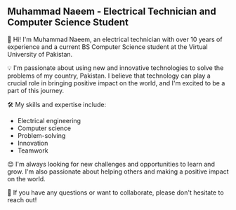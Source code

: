 ## Muhammad Naeem - Electrical Technician and Computer Science Student

👋 Hi! I'm Muhammad Naeem, an electrical technician with over 10 years of experience and a current BS Computer Science student at the Virtual University of Pakistan.

💡 I'm passionate about using new and innovative technologies to solve the problems of my country, Pakistan. I believe that technology can play a crucial role in bringing positive impact on the world, and I'm excited to be a part of this journey.

🛠️ My skills and expertise include:

* Electrical engineering
* Computer science
* Problem-solving
* Innovation
* Teamwork

😊 I'm always looking for new challenges and opportunities to learn and grow. I'm also passionate about helping others and making a positive impact on the world.

🚀 If you have any questions or want to collaborate, please don't hesitate to reach out!
